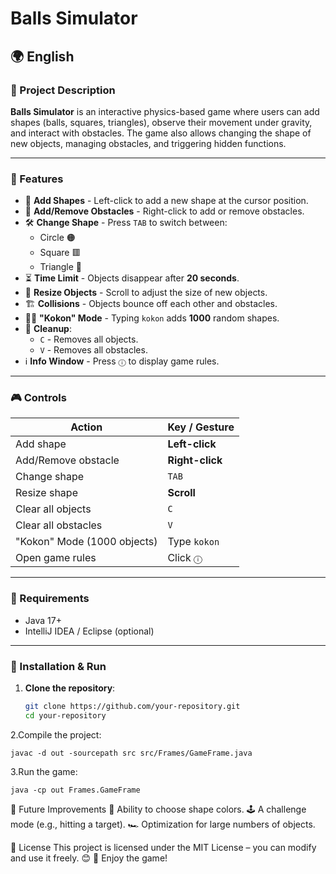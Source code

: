 # Balls Simulator

## 🌍 English  

### 📝 Project Description  
**Balls Simulator** is an interactive physics-based game where users can add shapes (balls, squares, triangles), observe their movement under gravity, and interact with obstacles. The game also allows changing the shape of new objects, managing obstacles, and triggering hidden functions.  

---

### 📜 Features  
- 🔵 **Add Shapes** - Left-click to add a new shape at the cursor position.  
- 🚧 **Add/Remove Obstacles** - Right-click to add or remove obstacles.  
- 🛠 **Change Shape** - Press `TAB` to switch between:  
  - Circle 🟠  
  - Square 🟥  
  - Triangle 🔺  
- ⏳ **Time Limit** - Objects disappear after **20 seconds**.  
- 🎡 **Resize Objects** - Scroll to adjust the size of new objects.  
- 🏗 **Collisions** - Objects bounce off each other and obstacles.  
- 🏴‍☠️ **"Kokon" Mode** - Typing `kokon` adds **1000** random shapes.  
- 🧹 **Cleanup**:  
  - `C` - Removes all objects.  
  - `V` - Removes all obstacles.  
- ℹ **Info Window** - Press `ⓘ` to display game rules.  

---

### 🎮 Controls  
| Action                          | Key / Gesture                     |  
|----------------------------------|-----------------------------------|  
| Add shape                        | **Left-click**                    |  
| Add/Remove obstacle              | **Right-click**                   |  
| Change shape                     | `TAB`                              |  
| Resize shape                     | **Scroll**                        |  
| Clear all objects                | `C`                                |  
| Clear all obstacles              | `V`                                |  
| "Kokon" Mode (1000 objects)      | Type `kokon`                      |  
| Open game rules                  | Click `ⓘ`                         |  

---

### 🔧 Requirements  
- Java 17+  
- IntelliJ IDEA / Eclipse (optional)  

---

### 🔨 Installation & Run  
1. **Clone the repository**:  
   ```sh
   git clone https://github.com/your-repository.git  
   cd your-repository
   ```
2.Compile the project:
```
javac -d out -sourcepath src src/Frames/GameFrame.java  
```
3.Run the game:
```
java -cp out Frames.GameFrame  
```
📌 Future Improvements
🎨 Ability to choose shape colors.
🕹 A challenge mode (e.g., hitting a target).
🏎 Optimization for large numbers of objects.


📜 License
This project is licensed under the MIT License – you can modify and use it freely. 😊
🎉 Enjoy the game!

